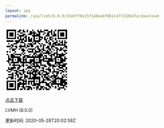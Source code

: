 ```yaml
---
layout: ipa
permalink: /ipa/lvmh/8.0.0/33e8f70e15f1a8ee4f061c477210bd7a/download
---
```


![扫码下载](/ipa/lvmh/8.0.0/33e8f70e15f1a8ee4f061c477210bd7a/qr.png)

[点击下载](itms-services://?action=download-manifest&url=https://gitee.com/secotech/ipa/raw/master/lvmh/8.0.0/Secoo-iPhone-2020-05-28-19.51.23/manifest.plist)

<p>LVMH (8.0.0)</p>
<p>更新时间: 2020-05-28T20:02:58Z</p>